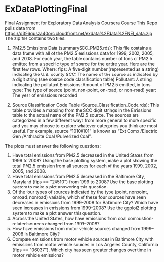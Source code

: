 # ExDataPlottingFinal
Final Assignment for Exploratory Data Analysis Coursera Course
This Repo pulls data from https://d396qusza40orc.cloudfront.net/exdata%2Fdata%2FNEI_data.zip
The zip file contains two files:

1. PM2.5 Emissions Data (summarySCC_PM25.rds): This file contains a data frame with all of the PM2.5 emissions data for 1999, 2002, 2005, and 2008. For each year, the table contains number of tons of PM2.5 emitted from a specific type of source for the entire year. Here are the first few rows.
Where:
  fips: A five-digit number (represented as a string) indicating the U.S. county
  SCC: The name of the source as indicated by a digit string (see source code classification table)
  Pollutant: A string indicating the pollutant
  Emissions: Amount of PM2.5 emitted, in tons
  type: The type of source (point, non-point, on-road, or non-road)
  year: The year of emissions recorded
  
2. Source Classification Code Table (Source_Classification_Code.rds): This table provides a mapping from the SCC digit strings in the Emissions table to the actual name of the PM2.5 source. The sources are categorized in a few different ways from more general to more specific and you may choose to explore whatever categories you think are most useful. For example, source “10100101” is known as “Ext Comb /Electric Gen /Anthracite Coal /Pulverized Coal”.

The plots must answer the following questions:
1.  Have total emissions from PM2.5 decreased in the United States from 1999 to 2008? Using the base plotting system, make a plot showing       the total PM2.5 emission from all sources for each of the years 1999, 2002, 2005, and 2008.
2.  Have total emissions from PM2.5 decreased in the Baltimore City, Maryland (fips == "24510") from 1999 to 2008? Use the base plotting       system to make a plot answering this question.
3.  Of the four types of sources indicated by the type (point, nonpoint, onroad, nonroad) variable, which of these four sources have seen       decreases in emissions from 1999–2008 for Baltimore City? Which have seen increases in emissions from 1999–2008? Use the ggplot2           plotting system to make a plot answer this question.
4.  Across the United States, how have emissions from coal combustion-related sources changed from 1999–2008?
5.  How have emissions from motor vehicle sources changed from 1999–2008 in Baltimore City?
6.  Compare emissions from motor vehicle sources in Baltimore City with emissions from motor vehicle sources in Los Angeles County,             California (fips == "06037"). Which city has seen greater changes over time in motor vehicle emissions?
